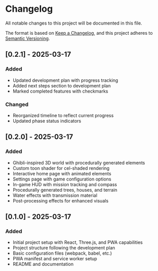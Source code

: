 # Changelog

All notable changes to this project will be documented in this file.

The format is based on [Keep a Changelog](https://keepachangelog.com/en/1.0.0/),
and this project adheres to [Semantic Versioning](https://semver.org/spec/v2.0.0.html).

## [0.2.1] - 2025-03-17

### Added
- Updated development plan with progress tracking
- Added next steps section to development plan
- Marked completed features with checkmarks

### Changed
- Reorganized timeline to reflect current progress
- Updated phase status indicators

## [0.2.0] - 2025-03-17

### Added
- Ghibli-inspired 3D world with procedurally generated elements
- Custom toon shader for cel-shaded rendering
- Interactive home page with animated elements
- Settings page with game configuration options
- In-game HUD with mission tracking and compass
- Procedurally generated trees, houses, and terrain
- Water effects with transmission material
- Post-processing effects for enhanced visuals

## [0.1.0] - 2025-03-17

### Added
- Initial project setup with React, Three.js, and PWA capabilities
- Project structure following the development plan
- Basic configuration files (webpack, babel, etc.)
- PWA manifest and service worker setup
- README and documentation 